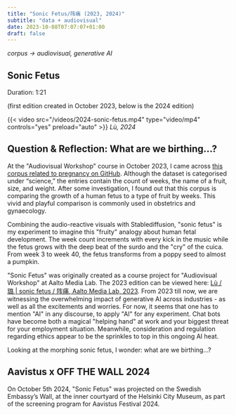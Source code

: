 ```yaml
---
title: "Sonic Fetus/阵痛 (2023, 2024)"
subtitle: "data + audiovisual"
date: 2023-10-08T07:07:07+01:00
draft: false
---
```


*corpus -> audiovisual, generative AI*

## Sonic Fetus

Duration: 1:21 

(first edition created in October 2023, below is the 2024 edition)

{{< video src="/videos/2024-sonic-fetus.mp4" type="video/mp4" controls="yes" preload="auto" >}}
*Lù, 2024*

## Question & Reflection: What are we birthing...?

At the "Audiovisual Workshop" course in October 2023, I came across [this corpus related to pregnancy on GitHub](https://github.com/dariusk/corpora/blob/master/data/science/pregnancy.json). Although the dataset is categorised under “science,” the entries contain the count of weeks, the name of a fruit, size, and weight. After some investigation, I found out that this corpus is comparing the growth of a human fetus to a type of fruit by weeks. This vivid and playful comparison is commonly used in obstetrics and gynaecology.

Combining the audio-reactive visuals with Stablediffusion, "sonic fetus" is my experiment to imagine this "fruity" analogy about human fetal development. The week count increments with every kick in the music while the fetus grows with the deep beat of the surdo and the "cry" of the cuica. From week 3 to week 40, the fetus transforms from a poppy seed to almost a pumpkin.

"Sonic Fetus" was originally created as a course project for "Audiovisual Workshop" at Aalto Media Lab. The 2023 edition can be viewed here: [Lù / 璐 | sonic fetus / 阵痛, Aalto Media Lab, 2023](https://vimeo.com/881208875). From 2023 till now, we are witnessing the overwhelming impact of generative AI across industries - as well as all the excitements and worries. For now, it seems that one has to mention "AI" in any discourse, to apply "AI" for any experiment. Chat bots have become both a magical "helping hand" at work and your biggest threat for your employment situation. Meanwhile, consideration and regulation regarding ethics appear to be the sprinkles to top in this ongoing AI heat. 

Looking at the morphing sonic fetus, I wonder: what are we birthing...?

<!-- Originally, I planned to create a VJ tool for voguing and the ballroom scene. Yet, I came across [this corpus related to pregnancy on GitHub](github.com/dariusk/corpora/blob/master/data/science/pregnancy.json). Although the dataset is categorised under “science,” the entries contain the count of weeks, the name of a fruit, size, and weight. -->

## Aavistus x OFF THE WALL 2024

On October 5th 2024, "Sonic Fetus" was projected on the Swedish Embassy’s Wall, at the inner courtyard of the Helsinki City Museum, as part of the screening program for Aavistus Festival 2024.